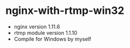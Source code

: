 # nginx-with-rtmp-win32
- nginx version 1.11.6
- rtmp module version 1.1.10
- Compile for Windows by myself
